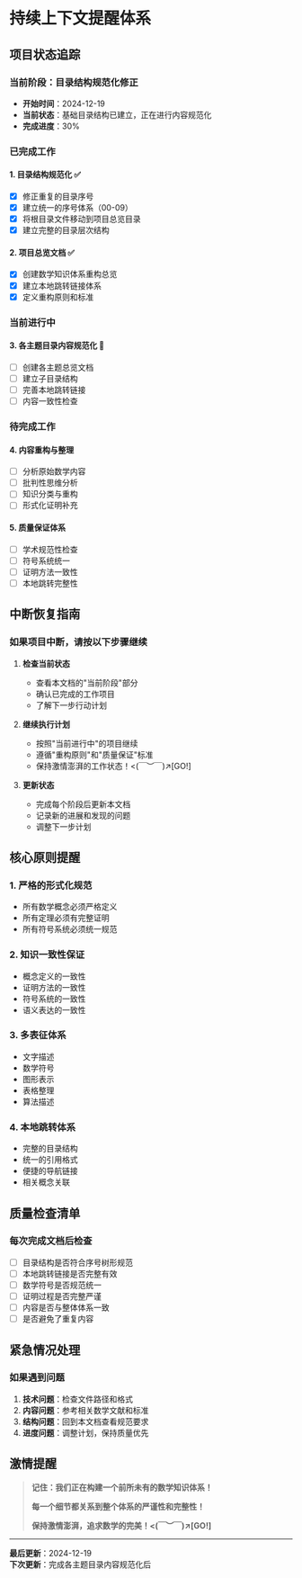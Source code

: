 # 持续上下文提醒体系

## 项目状态追踪

### 当前阶段：目录结构规范化修正

- **开始时间**：2024-12-19
- **当前状态**：基础目录结构已建立，正在进行内容规范化
- **完成进度**：30%

### 已完成工作

#### 1. 目录结构规范化 ✅

- [x] 修正重复的目录序号
- [x] 建立统一的序号体系（00-09）
- [x] 将根目录文件移动到项目总览目录
- [x] 建立完整的目录层次结构

#### 2. 项目总览文档 ✅

- [x] 创建数学知识体系重构总览
- [x] 建立本地跳转链接体系
- [x] 定义重构原则和标准

### 当前进行中

#### 3. 各主题目录内容规范化 🔄

- [ ] 创建各主题总览文档
- [ ] 建立子目录结构
- [ ] 完善本地跳转链接
- [ ] 内容一致性检查

### 待完成工作

#### 4. 内容重构与整理

- [ ] 分析原始数学内容
- [ ] 批判性思维分析
- [ ] 知识分类与重构
- [ ] 形式化证明补充

#### 5. 质量保证体系

- [ ] 学术规范性检查
- [ ] 符号系统统一
- [ ] 证明方法一致性
- [ ] 本地跳转完整性

## 中断恢复指南

### 如果项目中断，请按以下步骤继续

1. **检查当前状态**
   - 查看本文档的"当前阶段"部分
   - 确认已完成的工作项目
   - 了解下一步行动计划

2. **继续执行计划**
   - 按照"当前进行中"的项目继续
   - 遵循"重构原则"和"质量保证"标准
   - 保持激情澎湃的工作状态！<(￣︶￣)↗[GO!]

3. **更新状态**
   - 完成每个阶段后更新本文档
   - 记录新的进展和发现的问题
   - 调整下一步计划

## 核心原则提醒

### 1. 严格的形式化规范

- 所有数学概念必须严格定义
- 所有定理必须有完整证明
- 所有符号系统必须统一规范

### 2. 知识一致性保证

- 概念定义的一致性
- 证明方法的一致性
- 符号系统的一致性
- 语义表达的一致性

### 3. 多表征体系

- 文字描述
- 数学符号
- 图形表示
- 表格整理
- 算法描述

### 4. 本地跳转体系

- 完整的目录结构
- 统一的引用格式
- 便捷的导航链接
- 相关概念关联

## 质量检查清单

### 每次完成文档后检查

- [ ] 目录结构是否符合序号树形规范
- [ ] 本地跳转链接是否完整有效
- [ ] 数学符号是否规范统一
- [ ] 证明过程是否完整严谨
- [ ] 内容是否与整体体系一致
- [ ] 是否避免了重复内容

## 紧急情况处理

### 如果遇到问题

1. **技术问题**：检查文件路径和格式
2. **内容问题**：参考相关数学文献和标准
3. **结构问题**：回到本文档查看规范要求
4. **进度问题**：调整计划，保持质量优先

## 激情提醒

> **记住：我们正在构建一个前所未有的数学知识体系！**
>
> **每一个细节都关系到整个体系的严谨性和完整性！**
>
> **保持激情澎湃，追求数学的完美！<(￣︶￣)↗[GO!]**

---

**最后更新**：2024-12-19  
**下次更新**：完成各主题目录内容规范化后
